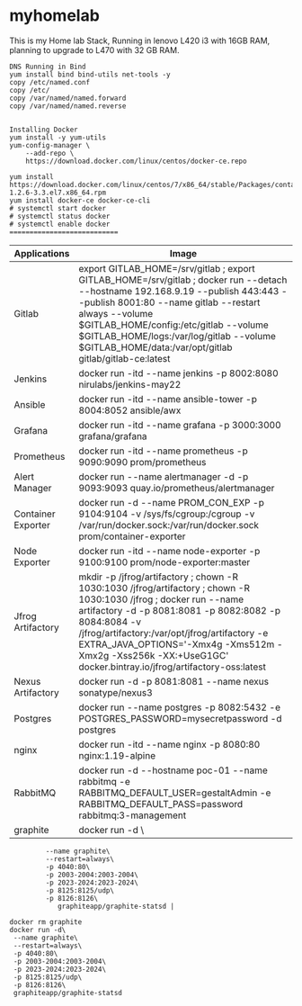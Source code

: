 # myhomelab
This is my Home lab Stack, Running in lenovo L420 i3 with 16GB RAM, planning to upgrade to L470 with 32 GB RAM.
```
DNS Running in Bind
yum install bind bind-utils net-tools -y
copy /etc/named.conf
copy /etc/
copy /var/named/named.forward
copy /var/named/named.reverse


Installing Docker
yum install -y yum-utils 
yum-config-manager \
    --add-repo \
    https://download.docker.com/linux/centos/docker-ce.repo
    
yum install https://download.docker.com/linux/centos/7/x86_64/stable/Packages/containerd.io-1.2.6-3.3.el7.x86_64.rpm    
yum install docker-ce docker-ce-cli
# systemctl start docker 
# systemctl status docker
# systemctl enable docker
===========================
```
| Applications                     | Image                          |
| ------------------------------- | --------------------------------------------- |
| Gitlab  | export GITLAB_HOME=/srv/gitlab ; export GITLAB_HOME=/srv/gitlab ; docker run --detach --hostname 192.168.9.19 --publish 443:443 --publish 8001:80 --name gitlab --restart always --volume $GITLAB_HOME/config:/etc/gitlab --volume $GITLAB_HOME/logs:/var/log/gitlab --volume $GITLAB_HOME/data:/var/opt/gitlab gitlab/gitlab-ce:latest |
| Jenkins        | docker run -itd --name jenkins -p 8002:8080 nirulabs/jenkins-may22 |
| Ansible        | docker run -itd --name ansible-tower -p 8004:8052 ansible/awx |
| Grafana        | docker run -itd --name grafana -p 3000:3000 grafana/grafana |
| Prometheus     | docker run -itd --name prometheus -p  9090:9090 prom/prometheus |
| Alert Manager  | docker run --name alertmanager -d -p 9093:9093 quay.io/prometheus/alertmanager |
| Container Exporter | docker run -d --name PROM_CON_EXP -p 9104:9104 -v /sys/fs/cgroup:/cgroup -v /var/run/docker.sock:/var/run/docker.sock            prom/container-exporter |
| Node Exporter | docker run -itd --name node-exporter -p 9100:9100 prom/node-exporter:master |
| Jfrog Artifactory| mkdir -p /jfrog/artifactory ; chown -R 1030:1030 /jfrog/artifactory ; chown -R 1030:1030 /jfrog ; docker run --name artifactory -d -p 8081:8081 -p 8082:8082 -p 8084:8084   -v /jfrog/artifactory:/var/opt/jfrog/artifactory   -e EXTRA_JAVA_OPTIONS='-Xmx4g -Xms512m -Xmx2g -Xss256k -XX:+UseG1GC' docker.bintray.io/jfrog/artifactory-oss:latest |
| Nexus Artifactory | docker run -d -p 8081:8081 --name nexus sonatype/nexus3 |
| Postgres | docker run --name postgres -p 8082:5432 -e POSTGRES_PASSWORD=mysecretpassword -d postgres |
| nginx| docker run -itd  --name nginx -p 8080:80 nginx:1.19-alpine |
| RabbitMQ | docker run -d --hostname poc-01 --name rabbitmq -e RABBITMQ_DEFAULT_USER=gestaltAdmin -e RABBITMQ_DEFAULT_PASS=password rabbitmq:3-management|
| graphite | docker run -d \
             --name graphite\
             --restart=always\
             -p 4040:80\
             -p 2003-2004:2003-2004\
             -p 2023-2024:2023-2024\
             -p 8125:8125/udp\
             -p 8126:8126\
                graphiteapp/graphite-statsd |

```
docker rm graphite
docker run -d\
 --name graphite\
 --restart=always\
 -p 4040:80\
 -p 2003-2004:2003-2004\
 -p 2023-2024:2023-2024\
 -p 8125:8125/udp\
 -p 8126:8126\
 graphiteapp/graphite-statsd
```
